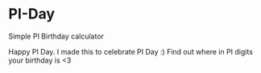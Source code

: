 # PI-Day
Simple PI Birthday calculator

Happy PI Day. I made this to celebrate PI Day :) Find out where in PI digits your birthday is <3
